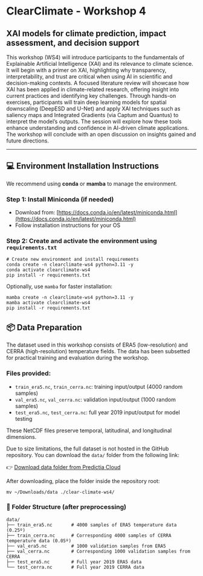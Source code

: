 # ClearClimate - Workshop 4

## XAI models for climate prediction, impact assessment, and decision support

This workshop (WS4) will introduce participants to the fundamentals of Explainable Artificial Intelligence (XAI) and its relevance to climate science. It will begin with a primer on XAI, highlighting why transparency, interpretability, and trust are critical when using AI in scientific and decision-making contexts. A focused literature review will showcase how XAI has been applied in climate-related research, offering insight into current practices and identifying key challenges. Through hands-on exercises, participants will train deep learning models for spatial downscaling (DeepESD and U-Net) and apply XAI techniques such as saliency maps and Integrated Gradients (via Captum and Quantus) to interpret the model’s outputs. The session will explore how these tools enhance understanding and confidence in AI-driven climate applications. The workshop will conclude with an open discussion on insights gained and future directions.

---

## 💻 Environment Installation Instructions

We recommend using **conda** or **mamba** to manage the environment.

### Step 1: Install Miniconda (if needed)

* Download from: [https://docs.conda.io/en/latest/miniconda.html](https://docs.conda.io/en/latest/miniconda.html)
* Follow installation instructions for your OS

### Step 2: Create and activate the environment using `requirements.txt`

```
# Create new environment and install requirements
conda create -n clearclimate-ws4 python=3.11 -y
conda activate clearclimate-ws4
pip install -r requirements.txt
```

Optionally, use `mamba` for faster installation:

```
mamba create -n clearclimate-ws4 python=3.11 -y
mamba activate clearclimate-ws4
pip install -r requirements.txt
```

## 📦 Data Preparation

The dataset used in this workshop consists of ERA5 (low-resolution) and CERRA (high-resolution) temperature fields. The data has been subsetted for practical training and evaluation during the workshop.

### Files provided:

* `train_era5.nc`, `train_cerra.nc`: training input/output (4000 random samples)
* `val_era5.nc`, `val_cerra.nc`: validation input/output (1000 random samples)
* `test_era5.nc`, `test_cerra.nc`: full year 2019 input/output for model testing

These NetCDF files preserve temporal, latitudinal, and longitudinal dimensions.

Due to size limitations, the full dataset is not hosted in the GitHub repository. You can download the `data/` folder from the following link:

👉 [Download data folder from Predictia Cloud](https://cloud.predictia.es/s/wXD3TAqb39W2X8Y)

After downloading, place the folder inside the repository root:

```
mv ~/Downloads/data ./clear-climate-ws4/
```

### 📁 Folder Structure (after preprocessing)

```
data/
├── train_era5.nc       # 4000 samples of ERA5 temperature data (0.25º)
├── train_cerra.nc      # Corresponding 4000 samples of CERRA temperature data (0.05º)
├── val_era5.nc         # 1000 validation samples from ERA5
├── val_cerra.nc        # Corresponding 1000 validation samples from CERRA
├── test_era5.nc        # Full year 2019 ERA5 data
└── test_cerra.nc       # Full year 2019 CERRA data
```

